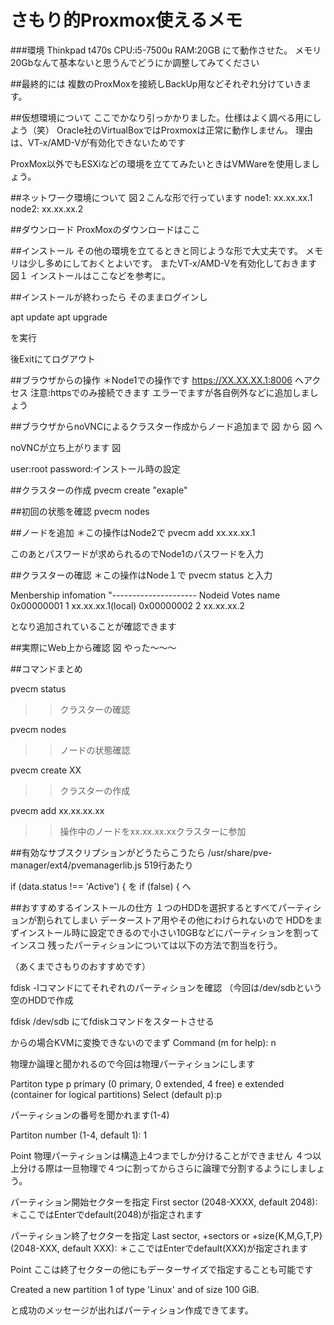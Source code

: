 # さもり的Proxmox使えるメモ


###環境
Thinkpad t470s
CPU:i5-7500u
RAM:20GB
にて動作させた。
メモリ20Gbなんて基本ないと思うんでどうにか調整してみてください

##最終的には
複数のProxMoxを接続しBackUp用などそれぞれ分けていきます。


##仮想環境について
ここでかなり引っかかりました。仕様はよく調べる用にしよう（笑）
Oracle社のVirtualBoxではProxmoxは正常に動作しません。
理由は、VT-x/AMD-Vが有効化できないためです

ProxMox以外でもESXiなどの環境を立ててみたいときはVMWareを使用しましょう。

##ネットワーク環境について
図２こんな形で行っています
node1: xx.xx.xx.1
node2: xx.xx.xx.2


##ダウンロード
ProxMoxのダウンロードはここ

##インストール
その他の環境を立てるときと同じような形で大丈夫です。
メモリは少し多めにしておくとよいです。
またVT-x/AMD-Vを有効化しておきます
図１
インストールはここなどを参考に。

##インストールが終わったら
そのままログインし

apt update
apt upgrade

を実行

後Exitにてログアウト

##ブラウザからの操作
＊Node1での操作です
https://XX.XX.XX.1:8006 へアクセス
注意:httpsでのみ接続できます
エラーでますが各自例外などに追加しましょう

##ブラウザからnoVNCによるクラスター作成からノード追加まで
図
から
図
へ

noVNCが立ち上がります
図

user:root
password:インストール時の設定

##クラスターの作成
pvecm create "exaple"

##初回の状態を確認
pvecm nodes

##ノードを追加
＊この操作はNode2で
pvecm add xx.xx.xx.1

このあとパスワードが求められるのでNode1のパスワードを入力

##クラスターの確認
＊この操作はNode１で
pvecm status
と入力

Menbership infomation
"---------------------
Nodeid       Votes  name
0x00000001       1  xx.xx.xx.1(local)
0x00000002       2  xx.xx.xx.2

となり追加されていることが確認できます

##実際にWeb上から確認
図
やった～～～

##コマンドまとめ

pvecm status
>>クラスターの確認

pvecm nodes
>>ノードの状態確認

pvecm create XX
>>クラスターの作成

pvecm add xx.xx.xx.xx
>>操作中のノードをxx.xx.xx.xxクラスターに参加

##有効なサブスクリプションがどうたらこうたら
/usr/share/pve-manager/ext4/pvemanagerlib.js
519行あたり

if (data.status !== 'Active') {
を
if (false) {
へ

##おすすめするインストールの仕方
１つのHDDを選択するとすべてパーティションが割られてしまい
データーストア用やその他にわけられないので
HDDをまずインストール時に設定できるので小さい10GBなどにパーティションを割ってインスコ
残ったパーティションについては以下の方法で割当を行う。

（あくまでさもりのおすすめです）

fdisk -lコマンドにてそれぞれのパーティションを確認
（今回は/dev/sdbという空のHDDで作成

fdisk /dev/sdb
にてfdiskコマンドをスタートさせる

からの場合KVMに変換できないのでまず
Command (m for help): n

物理か論理と聞かれるので今回は物理パーティションにします

Partiton type
  p  primary (0 primary, 0 extended, 4 free)
  e  extended (container for logical partitions)
Select (default p):p

パーティションの番号を聞かれます(1-4)

Partiton number (1-4, default 1): 1

Point
物理パーティションは構造上4つまでしか分けることができません
４つ以上分ける際は一旦物理で４つに割ってからさらに論理で分割するようにしましょう。



パーティション開始セクターを指定
First sector (2048-XXXX, default 2048):
＊ここではEnterでdefault(2048)が指定されます

パーティション終了セクターを指定
Last sector, +sectors or +size{K,M,G,T,P} (2048-XXX, default XXX):
＊ここではEnterでdefault(XXX)が指定されます

Point
ここは終了セクターの他にもデーターサイズで指定することも可能です



Created a new partition 1 of type 'Linux' and of size 100 GiB.

と成功のメッセージが出ればパーティション作成できてます。
